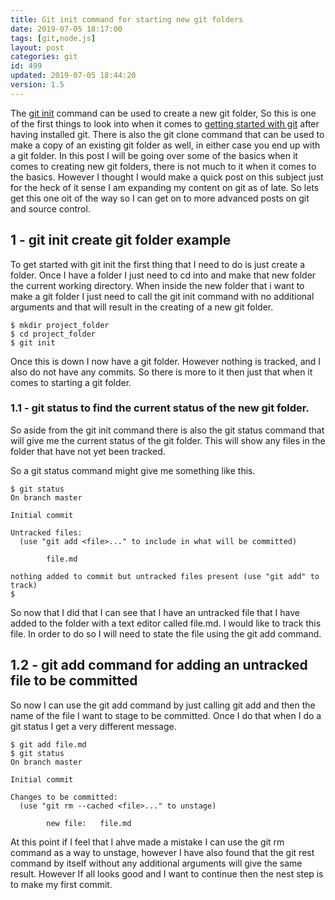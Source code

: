 ```yaml
---
title: Git init command for starting new git folders
date: 2019-07-05 18:17:00
tags: [git,node.js]
layout: post
categories: git
id: 499
updated: 2019-07-05 18:44:20
version: 1.5
---
```


The [git init](https://git-scm.com/docs/git-init) command can be used to create a new git folder, So this is one of the first things to look into when it comes to [getting started with git](https://git-scm.com/book/en/v2/Git-Basics-Getting-a-Git-Repository) after having installed git. There is also the git clone command that can be used to make a copy of an existing git folder as well, in either case you end up with a git folder. In this post I will be going over some of the basics when it comes to creating new git folders, there is not much to it when it comes to the basics. However I thought I would make a quick post on this subject just for the heck of it sense I am expanding my content on git as of late. So lets get this one oit of the way so I can get on to more advanced posts on git and source control.

<!-- more -->

## 1 - git init create git folder example

To get started with git init the first thing that I need to do is just create a folder. Once I have a folder I just need to cd into and make that new folder the current working directory. When inside the new folder that i want to make a git folder I just need to call the git init command with no additional arguments and that will result in the creating of a new git folder.

```
$ mkdir project_folder
$ cd project_folder
$ git init
```

Once this is down I now have a git folder. However nothing is tracked, and I also do not have any commits. So there is more to it then just that when it comes to starting a git folder.

### 1.1 - git status to find the current status of the new git folder.

So aside from the git init command there is also the git status command that will give me the current status of the git folder. This will show any files in the folder that have not yet been tracked.

So a git status command might give me something like this.
```
$ git status
On branch master
 
Initial commit
 
Untracked files:
  (use "git add <file>..." to include in what will be committed)
 
        file.md
 
nothing added to commit but untracked files present (use "git add" to track)
$
```

So now that I did that I can see that I have an untracked file that I have added to the folder with a text editor called file.md. I would like to track this file. In order to do so I will need to state the file using the git add command.

## 1.2 - git add command for adding an untracked file to be committed

So now I can use the git add command by just calling git add and then the name of the file I want to stage to be committed. Once I do that when I do a git status I get a very different message.

```
$ git add file.md
$ git status
On branch master

Initial commit

Changes to be committed:
  (use "git rm --cached <file>..." to unstage)

        new file:   file.md
```

At this point if I feel that I ahve made a mistake I can use the git rm command as a way to unstage, however I have also found that the git rest command by itself without any additional arguments will give the same result. However If all looks good and I want to continue then the nest step is to make my first commit.